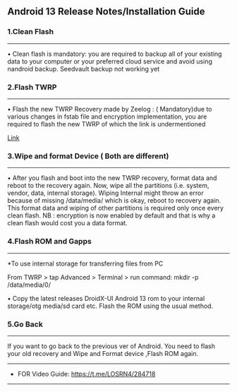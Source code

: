 ## Android 13 Release Notes/Installation Guide


### 1.Clean Flash
---------------
• Clean flash is mandatory: you are required to backup all of your existing data to your computer or your preferred cloud service and avoid using nandroid backup.
Seedvault backup not working yet

### 2.Flash TWRP
-------------
• Flash the new TWRP Recovery made by Zeelog : ( Mandatory)due to various changes in fstab file and encryption implementation, you are required to flash the new TWRP of which the link is undermentioned 

[Link](https://github.com/zeelog/device_mido_twrp/releases/download/2.0/twrp_3.7.0_12-0-mido.img)

### 3.Wipe and format Device ( Both are different)
-----------------------------------------------
• After you flash and boot into the new TWRP recovery, format data and reboot to the recovery again. 
Now, wipe all the partitions (i.e. system, vendor, data, internal storage). Wiping Internal might throw an error because of missing /data/media/ which is okay, reboot to recovery again.  
This format data and wiping of other partitions is required only once every clean flash.
NB : encryption is now enabled by default and that is why a clean flash would cost you a data format.

### 4.Flash ROM and Gapps
---------------------
*To use internal storage for transferring files from PC 

From TWRP > tap Advanced > Terminal > run command:
mkdir -p /data/media/0/

• Copy the latest releases DroidX-UI Android 13 rom to your internal storage/otg media/sd card etc. 
Flash the ROM using the usual method.

### 5.Go Back 
---------
If you want to go back to the previous ver of Android. 
You need to flash your old recovery and Wipe and Format device ,Flash ROM again.

---------------------------------------------

* FOR Video Guide: https://t.me/LOSRN4/284718

---------------------------------------------
